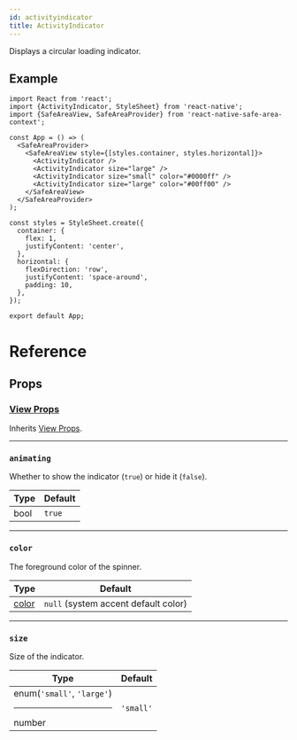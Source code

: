 ```yaml
---
id: activityindicator
title: ActivityIndicator
---
```


Displays a circular loading indicator.

## Example

```SnackPlayer name=ActivityIndicator%20Example
import React from 'react';
import {ActivityIndicator, StyleSheet} from 'react-native';
import {SafeAreaView, SafeAreaProvider} from 'react-native-safe-area-context';

const App = () => (
  <SafeAreaProvider>
    <SafeAreaView style={[styles.container, styles.horizontal]}>
      <ActivityIndicator />
      <ActivityIndicator size="large" />
      <ActivityIndicator size="small" color="#0000ff" />
      <ActivityIndicator size="large" color="#00ff00" />
    </SafeAreaView>
  </SafeAreaProvider>
);

const styles = StyleSheet.create({
  container: {
    flex: 1,
    justifyContent: 'center',
  },
  horizontal: {
    flexDirection: 'row',
    justifyContent: 'space-around',
    padding: 10,
  },
});

export default App;
```

# Reference

## Props

### [View Props](view#props)

Inherits [View Props](view#props).

---

### `animating`

Whether to show the indicator (`true`) or hide it (`false`).

| Type | Default |
| ---- | ------- |
| bool | `true`  |

---

### `color`

The foreground color of the spinner.

| Type            | Default                                                                                                                                                                                     |
| --------------- | ------------------------------------------------------------------------------------------------------------------------------------------------------------------------------------------- |
| [color]() | `null` (system accent default color) |

---

### `size`

Size of the indicator.

| Type                                                                           | Default   |
| ------------------------------------------------------------------------------ | --------- |
| enum(`'small'`, `'large'`)<hr/>number  | `'small'` |
